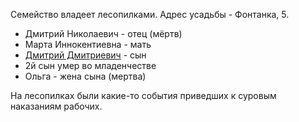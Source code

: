 Семейство владеет лесопилками. Адрес усадьбы - Фонтанка, 5.

- Дмитрий Николаевич - отец (мёртв)
- Марта Иннокентиевна - мать
- [Дмитрий Дмитриевич](</Дело/Дмитрий Дмитриевич Аверин.md>) - сын
- 2й сын умер во младенчестве
- Ольга - жена сына (мертва)

На лесопилках были какие-то события приведших к суровым наказаниям рабочих.